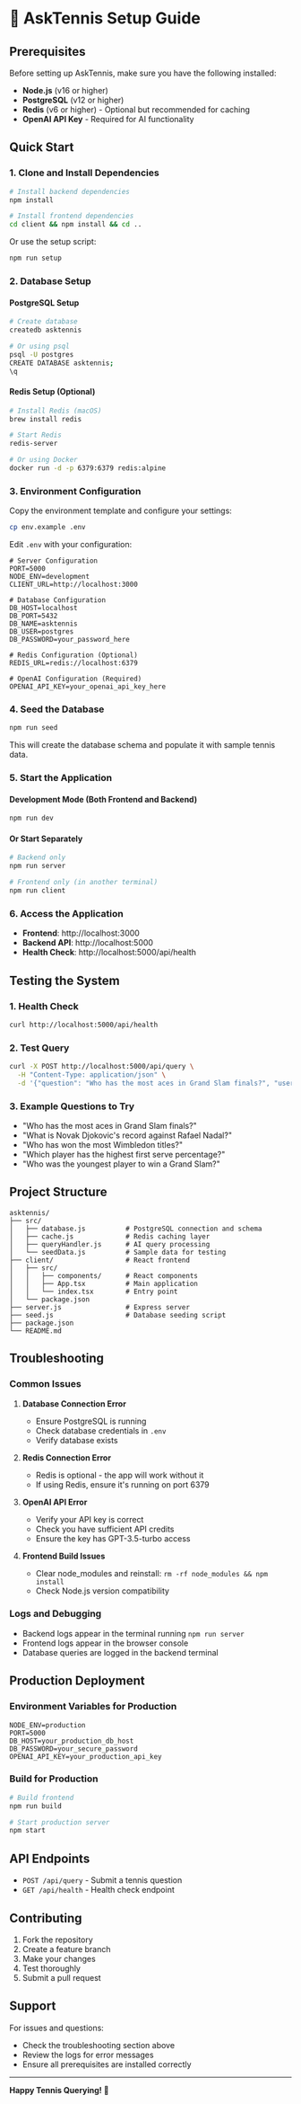 # 🎾 AskTennis Setup Guide

## Prerequisites

Before setting up AskTennis, make sure you have the following installed:

- **Node.js** (v16 or higher)
- **PostgreSQL** (v12 or higher)
- **Redis** (v6 or higher) - Optional but recommended for caching
- **OpenAI API Key** - Required for AI functionality

## Quick Start

### 1. Clone and Install Dependencies

```bash
# Install backend dependencies
npm install

# Install frontend dependencies
cd client && npm install && cd ..
```

Or use the setup script:
```bash
npm run setup
```

### 2. Database Setup

#### PostgreSQL Setup
```bash
# Create database
createdb asktennis

# Or using psql
psql -U postgres
CREATE DATABASE asktennis;
\q
```

#### Redis Setup (Optional)
```bash
# Install Redis (macOS)
brew install redis

# Start Redis
redis-server

# Or using Docker
docker run -d -p 6379:6379 redis:alpine
```

### 3. Environment Configuration

Copy the environment template and configure your settings:

```bash
cp env.example .env
```

Edit `.env` with your configuration:

```env
# Server Configuration
PORT=5000
NODE_ENV=development
CLIENT_URL=http://localhost:3000

# Database Configuration
DB_HOST=localhost
DB_PORT=5432
DB_NAME=asktennis
DB_USER=postgres
DB_PASSWORD=your_password_here

# Redis Configuration (Optional)
REDIS_URL=redis://localhost:6379

# OpenAI Configuration (Required)
OPENAI_API_KEY=your_openai_api_key_here
```

### 4. Seed the Database

```bash
npm run seed
```

This will create the database schema and populate it with sample tennis data.

### 5. Start the Application

#### Development Mode (Both Frontend and Backend)
```bash
npm run dev
```

#### Or Start Separately
```bash
# Backend only
npm run server

# Frontend only (in another terminal)
npm run client
```

### 6. Access the Application

- **Frontend**: http://localhost:3000
- **Backend API**: http://localhost:5000
- **Health Check**: http://localhost:5000/api/health

## Testing the System

### 1. Health Check
```bash
curl http://localhost:5000/api/health
```

### 2. Test Query
```bash
curl -X POST http://localhost:5000/api/query \
  -H "Content-Type: application/json" \
  -d '{"question": "Who has the most aces in Grand Slam finals?", "userId": "test-user"}'
```

### 3. Example Questions to Try

- "Who has the most aces in Grand Slam finals?"
- "What is Novak Djokovic's record against Rafael Nadal?"
- "Who has won the most Wimbledon titles?"
- "Which player has the highest first serve percentage?"
- "Who was the youngest player to win a Grand Slam?"

## Project Structure

```
asktennis/
├── src/
│   ├── database.js          # PostgreSQL connection and schema
│   ├── cache.js             # Redis caching layer
│   ├── queryHandler.js      # AI query processing
│   └── seedData.js          # Sample data for testing
├── client/                  # React frontend
│   ├── src/
│   │   ├── components/      # React components
│   │   ├── App.tsx          # Main application
│   │   └── index.tsx        # Entry point
│   └── package.json
├── server.js                # Express server
├── seed.js                  # Database seeding script
├── package.json
└── README.md
```

## Troubleshooting

### Common Issues

1. **Database Connection Error**
   - Ensure PostgreSQL is running
   - Check database credentials in `.env`
   - Verify database exists

2. **Redis Connection Error**
   - Redis is optional - the app will work without it
   - If using Redis, ensure it's running on port 6379

3. **OpenAI API Error**
   - Verify your API key is correct
   - Check you have sufficient API credits
   - Ensure the key has GPT-3.5-turbo access

4. **Frontend Build Issues**
   - Clear node_modules and reinstall: `rm -rf node_modules && npm install`
   - Check Node.js version compatibility

### Logs and Debugging

- Backend logs appear in the terminal running `npm run server`
- Frontend logs appear in the browser console
- Database queries are logged in the backend terminal

## Production Deployment

### Environment Variables for Production

```env
NODE_ENV=production
PORT=5000
DB_HOST=your_production_db_host
DB_PASSWORD=your_secure_password
OPENAI_API_KEY=your_production_api_key
```

### Build for Production

```bash
# Build frontend
npm run build

# Start production server
npm start
```

## API Endpoints

- `POST /api/query` - Submit a tennis question
- `GET /api/health` - Health check endpoint

## Contributing

1. Fork the repository
2. Create a feature branch
3. Make your changes
4. Test thoroughly
5. Submit a pull request

## Support

For issues and questions:
- Check the troubleshooting section above
- Review the logs for error messages
- Ensure all prerequisites are installed correctly

---

**Happy Tennis Querying! 🎾**
